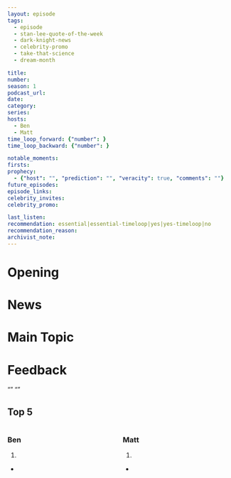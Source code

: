 ```yaml
---
layout: episode
tags:
  - episode
  - stan-lee-quote-of-the-week
  - dark-knight-news 
  - celebrity-promo
  - take-that-science
  - dream-month

title: 
number: 
season: 1
podcast_url: 
date: 
category: 
series: 
hosts:
  - Ben
  - Matt
time_loop_forward: {"number": }
time_loop_backward: {"number": }

notable_moments:
firsts: 
prophecy: 
  - {"host": "", "prediction": "", "veracity": true, "comments": ""}
future_episodes: 
episode_links: 
celebrity_invites: 
celebrity_promo: 

last_listen: 
recommendation: essential|essential-timeloop|yes|yes-timeloop|no
recommendation_reason: 
archivist_note: 
---
```

# Opening


# News


# Main Topic


# Feedback



<span class="archivist-note"></span>

<div class="quote">
  <span class="quote-context"></span>
  <q class="ben"></q>
  <q class="matt"></q>
</div>

<div class="top-five">
  <h2 class="has-text-centered">Top 5 </h2>
  <div class="columns">
    <div class="column ben">
      <h3>Ben</h3>
      <ol reversed>
        <li>
      </ol>
      <ul class="runner-ups">
        <li>
      </ul>
    </div>
    <div class="column matt">
      <h3>Matt</h3>
      <ol reversed>
        <li>
      </ol>
      <ul class="runner-ups">
        <li>
      </ul>
    </div>
  </div>
</div>
